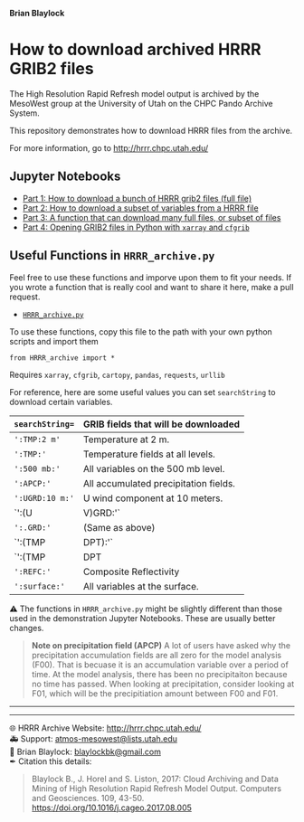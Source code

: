 **Brian Blaylock**  

# How to download archived HRRR GRIB2 files
The High Resolution Rapid Refresh model output is archived by the MesoWest group at the University of Utah on the
CHPC Pando Archive System.

This repository demonstrates how to download HRRR files from the archive.

For more information, go to http://hrrr.chpc.utah.edu/

## Jupyter Notebooks
- [Part 1: How to download a bunch of HRRR grib2 files (full file)](https://github.com/blaylockbk/HRRR_archive_download/blob/master/demo_download_hrrr_archive_part1.ipynb)
- [Part 2: How to download a subset of variables from a HRRR file](https://github.com/blaylockbk/HRRR_archive_download/blob/master/demo_download_hrrr_archive_part2.ipynb)
- [Part 3: A function that can download many full files, or subset of files](https://github.com/blaylockbk/HRRR_archive_download/blob/master/demo_download_hrrr_archive_part3.ipynb)
- [Part 4: Opening GRIB2 files in Python with `xarray` and `cfgrib`](https://github.com/blaylockbk/HRRR_archive_download/blob/master/demo_download_hrrr_archive_part4.ipynb)

## Useful Functions in `HRRR_archive.py`
Feel free to use these functions and imporve upon them to fit your needs. If you wrote a function that is really cool and want to share it here, make a pull request.

- [`HRRR_archive.py`](https://github.com/blaylockbk/HRRR_archive_download/blob/master/HRRR_archive.py)

To use these functions, copy this file to the path with your own python scripts and import them

    from HRRR_archive import *
    
Requires `xarray`, `cfgrib`, `cartopy`, `pandas`, `requests`, `urllib`

For reference, here are some useful values you can set `searchString` to download certain variables.


|`searchString=`| GRIB fields that will be downloaded
|--|--
|`':TMP:2 m'`      | Temperature at 2 m.
|`':TMP:'`         | Temperature fields at all levels.
|`':500 mb:'`      | All variables on the 500 mb level.
|`':APCP:'`        | All accumulated precipitation fields.
|`':UGRD:10 m:'`   | U wind component at 10 meters.
|`':(U|V)GRD:'`    | U and V wind component at all levels.
|`':.GRD:'`        | (Same as above)
|`':(TMP|DPT):'`   | Temperature and Dew Point for all levels .
|`':(TMP|DPT|RH):'`| TMP, DPT, and Relative Humidity for all levels.
|`':REFC:'`        | Composite Reflectivity
|`':surface:'`     | All variables at the surface.

⚠ The functions in `HRRR_archive.py` might be slightly different than those used in the demonstration Jupyter Notebooks. These are usually better changes.


> **Note on precipitation field (APCP)**
>A lot of users have asked why the precipitation accumulation fields are all zero for the model analysis (F00). That is becuase it is an accumulation variable over a period of time. At the model analysis, there has been no precipitaiton because no time has passed.
> When looking at precipitation, consider looking at F01, which will be the precipitiation amount between F00 and F01.


---
---

🌐 HRRR Archive Website: http://hrrr.chpc.utah.edu/  
🚑 Support: atmos-mesowest@lists.utah.edu  
📧 Brian Blaylock: blaylockbk@gmail.com  
✒ Citation this details:
> Blaylock B., J. Horel and S. Liston, 2017: Cloud Archiving and Data Mining of High Resolution Rapid Refresh Model Output. Computers and Geosciences. 109, 43-50. https://doi.org/10.1016/j.cageo.2017.08.005
